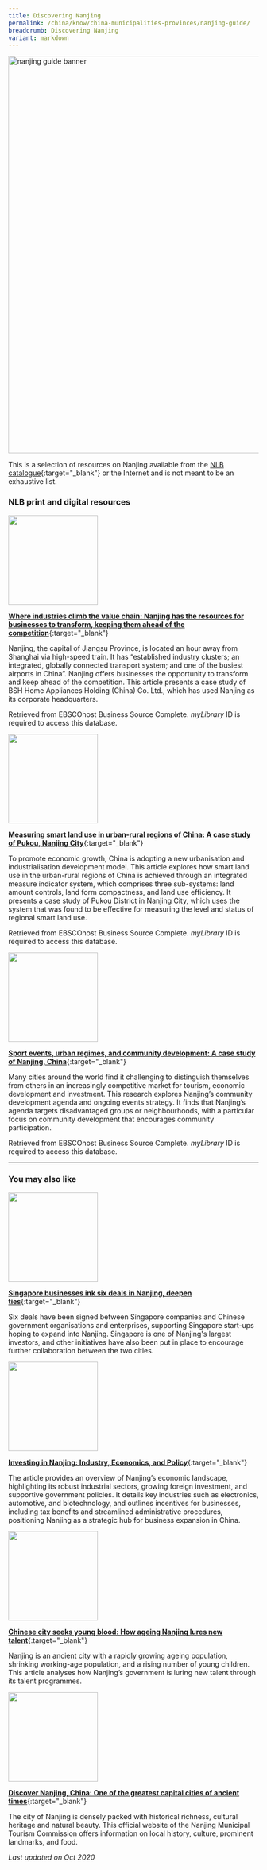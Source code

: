 ```yaml
---
title: Discovering Nanjing
permalink: /china/know/china-municipalities-provinces/nanjing-guide/
breadcrumb: Discovering Nanjing
variant: markdown
---
```

<img src="\images\china-selected\nanjing-guide.jpg" alt="nanjing guide banner" style="width:800px;">

This is a selection of resources on Nanjing available from the [NLB catalogue](http://catalogue.nlb.gov.sg/){:target="_blank"} or the Internet and is not meant to be an exhaustive list.

### **NLB print and digital resources**

<img src="/images/resources/Database 1.jpg" style="width:180px;">

[**Where industries climb the value chain: Nanjing has the resources for businesses to transform, keeping them ahead of the competition**](http://eresources.nlb.gov.sg/Main/Browse?startsWith=E){:target="_blank"}

Nanjing, the capital of Jiangsu Province, is located an hour away from Shanghai via high-speed train. It has “established industry clusters; an integrated, globally connected transport system; and one of the busiest airports in China”. Nanjing offers businesses the opportunity to transform and keep ahead of the competition. This article presents a case study of BSH Home Appliances Holding (China) Co. Ltd., which has used Nanjing as its corporate headquarters.

Retrieved from EBSCOhost Business Source Complete. *myLibrary* ID is required to access this database.

<img src="/images/resources/Database 3.jpg" style="width:180px;">

[**Measuring smart land use in urban-rural regions of China: A case study of Pukou, Nanjing City**](http://eresources.nlb.gov.sg/Main/Browse?startsWith=E){:target="_blank"}

To promote economic growth, China is adopting a new urbanisation and industrialisation development model. This article explores how smart land use in the urban-rural regions of China is achieved through an integrated measure indicator system, which comprises three sub-systems: land amount controls, land form compactness, and land use efficiency. It presents a case study of Pukou District in Nanjing City, which uses the system that was found to be effective for measuring the level and status of regional smart land use.

Retrieved from EBSCOhost Business Source Complete. *myLibrary* ID is required to access this database.

<img src="/images/resources/Database 2.jpg" style="width:180px;">

[**Sport events, urban regimes, and community development: A case study of Nanjing, China**](http://eresources.nlb.gov.sg/Main/Browse?startsWith=E){:target="_blank"}

Many cities around the world find it challenging to distinguish themselves from others in an increasingly competitive market for tourism, economic development and investment. This research explores Nanjing’s community development agenda and ongoing events strategy. It finds that Nanjing’s agenda targets disadvantaged groups or neighbourhoods, with a particular focus on community development that encourages community participation.

Retrieved from EBSCOhost Business Source Complete. *myLibrary* ID is required to access this database.

---

### **You may also like**

<img src="/images/resources/Article 1.jpg" style="width:180px;">

[**Singapore businesses ink six deals in Nanjing, deepen ties**](https://www.straitstimes.com/asia/east-asia/singapore-businesses-ink-six-deals-in-nanjing-deepen-ties){:target="_blank"}

Six deals have been signed between Singapore companies and Chinese government organisations and enterprises, supporting Singapore start-ups hoping to expand into Nanjing. Singapore is one of Nanjing's largest investors, and other initiatives have also been put in place to encourage further collaboration between the two cities. 

<img src="/images/resources/Article 2.jpg" style="width:180px;">

[**Investing in Nanjing: Industry, Economics, and Policy**](https://www.china-briefing.com/news/investing-in-nanjing-industry-economics-and-policy/){:target="_blank"}

The article provides an overview of Nanjing’s economic landscape, highlighting its robust industrial sectors, growing foreign investment, and supportive government policies. It details key industries such as electronics, automotive, and biotechnology, and outlines incentives for businesses, including tax benefits and streamlined administrative procedures, positioning Nanjing as a strategic hub for business expansion in China.

<img src="/images/resources/Article 3.jpg" style="width:180px;">

[**Chinese city seeks young blood: How ageing Nanjing lures new talent**](https://www.theguardian.com/cities/2019/jan/30/chinese-city-seeks-young-blood-how-ageing-nanjing-lures-new-talent){:target="_blank"}

Nanjing is an ancient city with a rapidly growing ageing population, shrinking working-age population, and a rising number of young children. This article analyses how Nanjing’s government is luring new talent through its talent programmes.

<img src="/images/resources/Article 4.jpg" style="width:180px;">

[**Discover Nanjing, China: One of the greatest capital cities of ancient times**](https://www.gotonanjing.com/){:target="_blank"}

The city of Nanjing is densely packed with historical richness, cultural heritage and natural beauty. This official website of the Nanjing Municipal Tourism Commission offers information on local history, culture, prominent landmarks, and food.



*Last updated on Oct 2020*